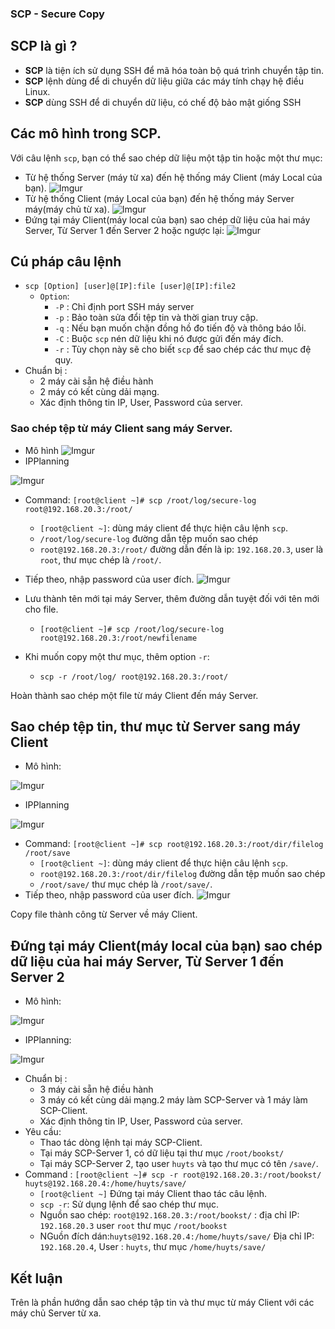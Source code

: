<h3>SCP - Secure Copy

## SCP là gì ?
* **SCP** là tiện ích sử dụng SSH để mã hóa toàn bộ quá trình chuyển tập tin.
* **SCP** lệnh dùng để di chuyển dữ liệu giữa các máy tính chạy hệ điều Linux.
* **SCP** dùng SSH để di chuyển dữ liệu, có chế độ bảo mật giống SSH
## Các mô hình trong SCP.
Với câu lệnh `scp`, bạn có thể sao chép dữ liệu một tập tin hoặc một thư mục:
* Từ hệ thống Server (máy từ xa) đến hệ thống máy Client (máy Local của bạn).
![Imgur](https://i.imgur.com/gChdzv0.png)
* Từ hệ thống Client (máy Local của bạn) đến hệ thống máy Server máy(máy chủ từ xa).
![Imgur](https://i.imgur.com/BhjN8Nh.png)
* Đứng tại máy Client(máy local của bạn) sao chép dữ liệu của hai máy Server, Từ Server 1 đến Server 2 hoặc ngược lại:
![Imgur](https://i.imgur.com/a3CaA0B.png)
## Cú pháp câu lệnh
* `scp [Option] [user]@[IP]:file [user]@[IP]:file2`
    * `Option`: 
        * `-P` : Chỉ định port SSH máy server 
        * `-p` : Bảo toàn sửa đổi tệp tin và thời gian truy cập.
        * `-q` : Nếu bạn muốn chặn đồng hồ đo tiến độ và thông báo lỗi.
        * `-C` : Buộc `scp` nén dữ liệu khi nó được gửi đến máy đích.
        * `-r` : Tùy chọn này sẽ cho biết `scp` để sao chép các thư mục đệ quy.
* Chuẩn bị :
    * 2 máy cài sẵn hệ điều hành
    * 2 máy có kết cùng dải mạng.
    * Xác định thông tin IP, User, Password của server.
### Sao chép tệp từ máy Client sang máy Server.
* Mô hình
![Imgur](https://i.imgur.com/BhjN8Nh.png)
* IPPlanning

![Imgur](https://i.imgur.com/ksYst8v.png)
* Command: `[root@client ~]# scp /root/log/secure-log root@192.168.20.3:/root/`
    * `[root@client ~]`: dùng máy client để thực hiện câu lệnh `scp`.
    * `/root/log/secure-log` đường dẫn tệp muốn sao chép
    * `root@192.168.20.3:/root/` đường dẫn đến là ip: `192.168.20.3`, user là `root`, thư mục chép là `/root/`.
* Tiếp theo, nhập password của user đích.
![Imgur](https://i.imgur.com/yh33WiR.png)

* Lưu thành tên mới tại máy Server, thêm đường dẫn tuyệt đối với tên mới cho file.
    * `[root@client ~]# scp /root/log/secure-log root@192.168.20.3:/root/newfilename`
* Khi muốn copy một thư mục, thêm option `-r`:
    * `scp -r /root/log/ root@192.168.20.3:/root/`

Hoàn thành sao chép một file từ máy Client đến máy Server.
## Sao chép tệp tin, thư mục từ Server sang máy Client
* Mô hình:

![Imgur](https://i.imgur.com/gChdzv0.png)

* IPPlanning

![Imgur](https://i.imgur.com/ksYst8v.png)
* Command: `[root@client ~]# scp root@192.168.20.3:/root/dir/filelog /root/save`
    * `[root@client ~]`: dùng máy client để thực hiện câu lệnh `scp`.
    * `root@192.168.20.3:/root/dir/filelog` đường dẫn tệp muốn sao chép
    * `/root/save/` thư mục chép là `/root/save/`.
* Tiếp theo, nhập password của user đích.
![Imgur](https://i.imgur.com/MoeIkPn.png)

Copy file thành công từ Server về máy Client.
## Đứng tại máy Client(máy local của bạn) sao chép dữ liệu của hai máy Server, Từ Server 1 đến Server 2
* Mô hình:

![Imgur](https://i.imgur.com/0kYIm6w.png)

* IPPlanning:

![Imgur](https://i.imgur.com/XQOvZsk.png)

* Chuẩn bị :
    * 3 máy cài sẵn hệ điều hành
    * 3 máy có kết cùng dải mạng.2 máy làm SCP-Server và 1 máy làm SCP-Client.
    * Xác định thông tin IP, User, Password của server.
* Yêu cầu:
    * Thao tác dòng lệnh tại máy SCP-Client.
    * Tại máy SCP-Server 1, có dữ liệu tại thư mục `/root/bookst/`
    * Tại máy SCP-Server 2, tạo user `huyts` và tạo thư mục có tên `/save/`.
* Command : `[root@client ~]# scp -r root@192.168.20.3:/root/bookst/ huyts@192.168.20.4:/home/huyts/save/`
    * `[root@client ~]` Đứng tại máy Client thao tác câu lệnh.
    * `scp -r`: Sử dụng lệnh để sao chép thư mục.
    * Nguồn sao chép: `root@192.168.20.3:/root/bookst/` : địa chỉ IP: `192.168.20.3` user `root` thư mục `/root/bookst`
    * NGuồn đích dán:`huyts@192.168.20.4:/home/huyts/save/` Địa chỉ IP: `192.168.20.4`, User : `huyts`, thư mục `/home/huyts/save/`

## Kết luận
Trên là phần hướng dẫn sao chép tập tin và thư mục từ máy Client với các máy chủ Server từ xa.